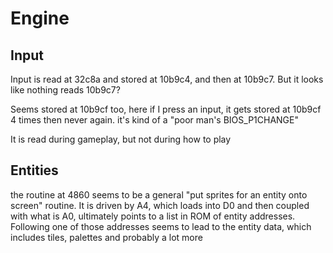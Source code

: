 # Engine

## Input

Input is read at 32c8a and stored at 10b9c4, and then at 10b9c7. But it looks like nothing reads 10b9c7?

Seems stored at 10b9cf too, here if I press an input, it gets stored at 10b9cf 4 times then never again. it's kind of a "poor man's BIOS_P1CHANGE"

It is read during gameplay, but not during how to play

## Entities

the routine at 4860 seems to be a general "put sprites for an entity onto screen" routine. It is driven by A4, which loads into D0 and then coupled with what is A0, ultimately points to a list in ROM of entity addresses. Following one of those addresses seems to lead to the entity data, which includes tiles, palettes and probably a lot more
